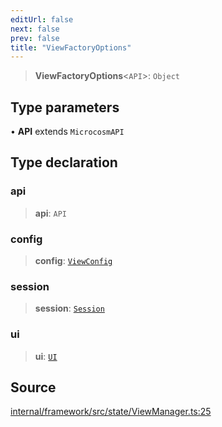 ```yaml
---
editUrl: false
next: false
prev: false
title: "ViewFactoryOptions"
---
```


> **ViewFactoryOptions**\<`API`\>: `Object`

## Type parameters

• **API** extends `MicrocosmAPI`

## Type declaration

### api

> **api**: `API`

### config

> **config**: [`ViewConfig`](ViewConfig.md)

### session

> **session**: [`Session`](../classes/Session.md)

### ui

> **ui**: [`UI`](../classes/UI.md)

## Source

[internal/framework/src/state/ViewManager.ts:25](https://github.com/nodenogg-in/alpha-p2p/blob/c7367f2/internal/framework/src/state/ViewManager.ts#L25)
